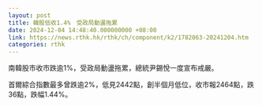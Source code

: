 ```yaml
---
layout: post
title: 韓股低收1.4%　受政局動盪拖累
date: 2024-12-04 14:48:40.000000000 +08:00
link: https://news.rthk.hk/rthk/ch/component/k2/1782063-20241204.htm
categories: rthk
---
```


南韓股市收市跌逾1%，受政局動盪拖累，總統尹錫悅一度宣布戒嚴。

首爾綜合指數最多曾跌逾2%，低見2442點，創半個月低位，收市報2464點，跌36點，跌幅1.44%。
